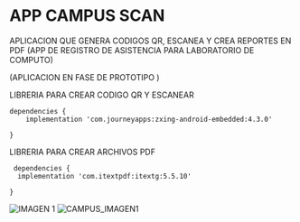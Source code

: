 # APP CAMPUS SCAN
APLICACION QUE GENERA CODIGOS QR, ESCANEA Y CREA REPORTES EN PDF (APP DE REGISTRO DE ASISTENCIA PARA LABORATORIO DE COMPUTO)

(APLICACION EN FASE DE PROTOTIPO )


LIBRERIA PARA CREAR CODIGO QR Y ESCANEAR

```
dependencies {
    implementation 'com.journeyapps:zxing-android-embedded:4.3.0'

}

```
LIBRERIA PARA CREAR ARCHIVOS PDF

```
 dependencies {
  implementation 'com.itextpdf:itextg:5.5.10'

}   
  ``` 
 ![IMAGEN 1](https://user-images.githubusercontent.com/110186923/213939639-b91b6689-c28e-4caf-8d70-c2b26e50aaca.jpg) 
 ![CAMPUS_IMAGEN1](https://user-images.githubusercontent.com/110186923/213939581-060a278a-2992-49db-bfe3-f0833c27f216.jpg)
